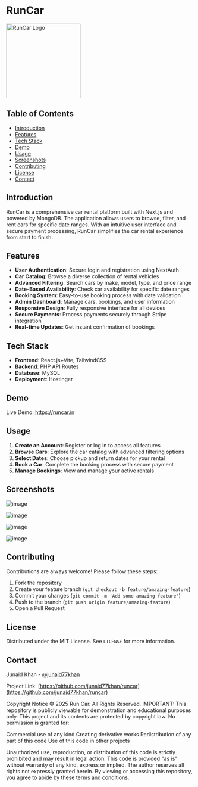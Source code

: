 # RunCar

<p align="start">
  <img src="https://runcar.in/logo.jpg" alt="RunCar Logo" width="200"/>
</p>

## Table of Contents
- [Introduction](#introduction)
- [Features](#features)
- [Tech Stack](#tech-stack)
- [Demo](#demo)
- [Usage](#usage)
- [Screenshots](#screenshots)
- [Contributing](#contributing)
- [License](#license)
- [Contact](#contact)

## Introduction

RunCar is a comprehensive car rental platform built with Next.js and powered by MongoDB. The application allows users to browse, filter, and rent cars for specific date ranges. With an intuitive user interface and secure payment processing, RunCar simplifies the car rental experience from start to finish.

## Features

- **User Authentication**: Secure login and registration using NextAuth
- **Car Catalog**: Browse a diverse collection of rental vehicles
- **Advanced Filtering**: Search cars by make, model, type, and price range
- **Date-Based Availability**: Check car availability for specific date ranges
- **Booking System**: Easy-to-use booking process with date validation
- **Admin Dashboard**: Manage cars, bookings, and user information
- **Responsive Design**: Fully responsive interface for all devices
- **Secure Payments**: Process payments securely through Stripe integration
- **Real-time Updates**: Get instant confirmation of bookings

## Tech Stack

- **Frontend**: React.js+Vite, TailwindCSS
- **Backend**: PHP API Routes
- **Database**: MySQL 
- **Deployment**: Hostinger

## Demo

Live Demo: https://runcar.in

## Usage

1. **Create an Account**: Register or log in to access all features
2. **Browse Cars**: Explore the car catalog with advanced filtering options
3. **Select Dates**: Choose pickup and return dates for your rental
4. **Book a Car**: Complete the booking process with secure payment
5. **Manage Bookings**: View and manage your active rentals

## Screenshots

![image](https://github.com/user-attachments/assets/57a50fcd-f2bb-4661-89ce-9be2925fc1e0)


![image](https://github.com/user-attachments/assets/3b830ef7-e0fa-401c-a5b8-69227cd0ed85)


![image](https://github.com/user-attachments/assets/aea31e86-28d9-4941-a6bf-a0bc51b866fc)


![image](https://github.com/user-attachments/assets/22025dd6-19dc-44d1-af02-05b3790d0c6e)

## Contributing

Contributions are always welcome! Please follow these steps:

1. Fork the repository
2. Create your feature branch (`git checkout -b feature/amazing-feature`)
3. Commit your changes (`git commit -m 'Add some amazing feature'`)
4. Push to the branch (`git push origin feature/amazing-feature`)
5. Open a Pull Request

## License

Distributed under the MIT License. See `LICENSE` for more information.

## Contact

Junaid Khan - [@junaid77khan](https://github.com/junaid77khan)

Project Link: [https://github.com/junaid77khan/runcar](https://github.com/junaid77khan/runcar)

Copyright Notice
© 2025 Run Car. All Rights Reserved.
IMPORTANT: This repository is publicly viewable for demonstration and educational purposes only.
This project and its contents are protected by copyright law. No permission is granted for:

Commercial use of any kind
Creating derivative works
Redistribution of any part of this code
Use of this code in other projects

Unauthorized use, reproduction, or distribution of this code is strictly prohibited and may result in legal action.
This code is provided "as is" without warranty of any kind, express or implied. The author reserves all rights not expressly granted herein.
By viewing or accessing this repository, you agree to abide by these terms and conditions.
